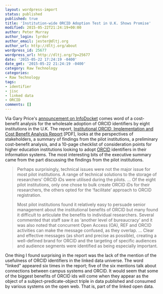 ```yaml
---
layout: wordpress-import
status: published
published: true
title: 'Institution-wide ORCID Adoption Test in U.K. Shows Promise'
modified: 2015-05-22T21:24:19+00:00
author: Peter Murray
author_login: lyrdor
author_email: jester@dltj.org
author_url: http://dltj.org/about
wordpress_id: 25677
wordpress_url: http://dltj.org/?p=25677
date: '2015-05-22 17:24:19 -0400'
date_gmt: '2015-05-22 21:24:19 -0400'
category: Raw Technology
categories:
- Raw Technology
tags:
- identifier
- jisc
- linked data
- ORCID
comments: []
---
```

<p>Via Gary Price's <a href="http://www.infodocket.com/2015/05/18/new-report-from-jisc-institutional-orcid-implementation-and-cost-benefit-analysis-report/" title="New from JISC: &amp;#8220;Institutional ORCID Implementation and Cost-Benefit Analysis Report&amp;#8221; | LJ INFOdocket">announcement on InfoDocket</a> comes word of a cost-benefit analysis for the wholesale adoption of ORCID identifiers by eight institutions in the U.K.  The report, <a href="https://repository.jisc.ac.uk/6025/2/Jisc-ARMA-ORCID_final_report.pdf">Institutional ORCID, Implementation and Cost Benefit Analysis Report</a> [PDF], looks at the perspectives of stakeholders, a summary of findings from the pilot institutions, a preliminary cost-benefit analysis, and a 10-page checklist of consideration points for higher education institutions looking to adopt <a href="http://orcid.org/" title="ORCID | Connecting Research and Researchers">ORCID</a> identifiers in their information systems.  The most interesting bits of the executive summary came from the part discussing the findings from the pilot institutions.</p>
<blockquote><p>Perhaps surprisingly, technical issues were not the major issue for most pilot institutions. A range of technical solutions to the storage of researchers&rsquo; ORCID iDs were utilised during the pilots. ... Of the eight pilot institutions, only one chose to bulk create ORCID iDs for their researchers, the others opted for the &lsquo;facilitate&rsquo; approach to ORCID registration.</p>
<p>Most pilot institutions found it relatively easy to persuade senior management about the institutional benefits of ORCID but many found it difficult to articulate the benefits to individual researchers. Several commented that staff saw it as &lsquo;another level of bureaucracy&rsquo; and it was also noted that concurrent Open Access (OA), REF and ORCID activities can make the message confused, as they overlap. ...  Clear and effective messages (as short and precise as possible), creating a well-defined brand for ORCID and the targeting of specific audiences and audience segments were identified as being especially important.</p></blockquote>
<p>One thing I found surprising in the report was the lack of the mention of the usefulness of ORCID identifiers in the linked data universe.  The word "linked" appeared six times in the report; five of the six mentions talk about connections between campus systems and ORCID.  It would seem that some of the biggest benefits of ORCID ids will come when they appear as the object of a subject-predicate-object triple in data published and consumed by various systems on the open web.  That is, part of the linked open data.</p>

